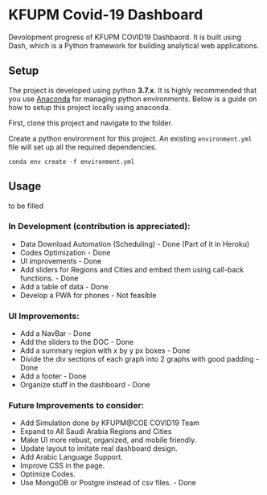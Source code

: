 # KFUPM Covid-19 Dashboard

Devolopment progress of KFUPM COVID19 Dashbaord. It is built using Dash, which is a Python framework for building analytical web applications.

## Setup

The project is developed using python **3.7.x**. It is highly recommended that you use [Anaconda](https://www.anaconda.com/products/individual#Downloads) for managing python environments. Below is a guide on how to setup this project locally using anaconda.

First, clone this project and navigate to the folder.

Create a python environment for this project. An existing `environment.yml` file will set up all the required dependencies.

```
conda env create -f environment.yml
```

## Usage

to be filled

### In Development (contribution is appreciated):

- Data Download Automation (Scheduling) - Done (Part of it in Heroku)
- Codes Optimization - Done
- UI improvements - Done
- Add sliders for Regions and Cities and embed them using call-back functions. - Done
- Add a table of data - Done
- Develop a PWA for phones - Not feasible

### UI Improvements:

- Add a NavBar - Done
- Add the sliders to the DOC - Done
- Add a summary region with x by y px boxes - Done
- Divide the div sections of each graph into 2 graphs with good padding - Done
- Add a footer - Done
- Organize stuff in the dashboard - Done

### Future Improvements to consider:

- Add Simulation done by KFUPM@COE COVID19 Team
- Expand to All Saudi Arabia Regions and Cities
- Make UI more rebust, organized, and mobile friendly.
- Update layout to imitate real dashboard design.
- Add Arabic Language Support.
- Improve CSS in the page.
- Optimize Codes.
- Use MongoDB or Postgre instead of csv files. - Done
